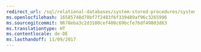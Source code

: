 ```yaml
---
redirect_url: /sql/relational-databases/system-stored-procedures/system-stored-procedures-transact-sql
ms.openlocfilehash: 16585748d70bf7f2483f6f339489af96c3265996
ms.sourcegitcommit: 9678eba3c2d3100cef408c69bcfe76df49803d63
ms.translationtype: HT
ms.contentlocale: de-DE
ms.lasthandoff: 11/09/2017
---
```

